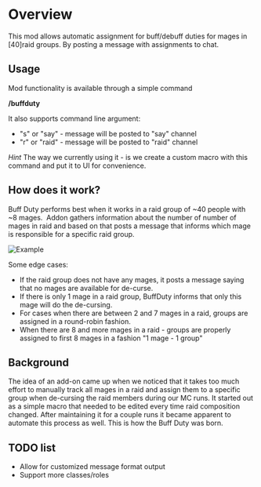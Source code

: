 Overview
========
This mod allows automatic assignment for buff/debuff duties for mages in [40]raid groups. By posting a message with assignments to chat.

Usage
-----
Mod functionality is available through a simple command

**/buffduty**

It also supports command line argument:
* "s" or "say" - message will be posted to "say" channel
* "r" or "raid" - message will be posted to "raid" channel

_Hint_
The way we currently using it - is we create a custom macro with this command and put it to UI for convenience.

How does it work?
-----------------
Buff Duty performs best when it works in a raid group of ~40 people with ~8 mages. 
Addon gathers information about the number of number of mages in raid and based on that posts a message that informs which mage is responsible for a specific raid group.

![Example ](https://cdn.discordapp.com/attachments/643002576144433185/655583630789181448/Screenshot_5.png "Example usage")

Some edge cases:

* If the raid group does not have any mages, it posts a message saying that no mages are available for de-curse.
* If there is only 1 mage in a raid group, BuffDuty informs that only this mage will do the de-cursing.
* For cases when there are between 2 and 7 mages in a raid, groups are assigned in a round-robin fashion.
* When there are 8 and more mages in a raid - groups are properly assigned to first 8 mages in a fashion "1 mage - 1 group"


Background
----------
The idea of an add-on came up when we noticed that it takes too much effort to manually track all mages in a raid and assign them to a specific group when de-cursing the raid members during our MC runs. It started out as a simple macro that needed to be edited every time raid composition changed. After maintaining it for a couple runs it became apparent to automate this process as well. This is how the Buff Duty was born.

TODO list
------------------

* Allow for customized message format output
* Support more classes/roles

